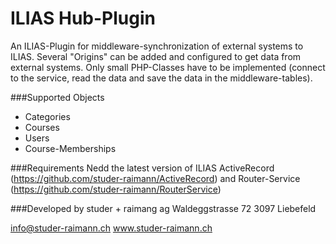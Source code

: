 ILIAS Hub-Plugin
===
An ILIAS-Plugin for middleware-synchronization of external systems to ILIAS. Several "Origins" can be added and configured to get data from external systems. Only small PHP-Classes have to be implemented (connect to the service, read the data and save the data in the middleware-tables).

###Supported Objects
* Categories
* Courses
* Users
* Course-Memberships

###Requirements
Nedd the latest version of ILIAS ActiveRecord (https://github.com/studer-raimann/ActiveRecord) and Router-Service (https://github.com/studer-raimann/RouterService)

###Developed by
studer + raimang ag
Waldeggstrasse 72
3097 Liebefeld

info@studer-raimann.ch
www.studer-raimann.ch
